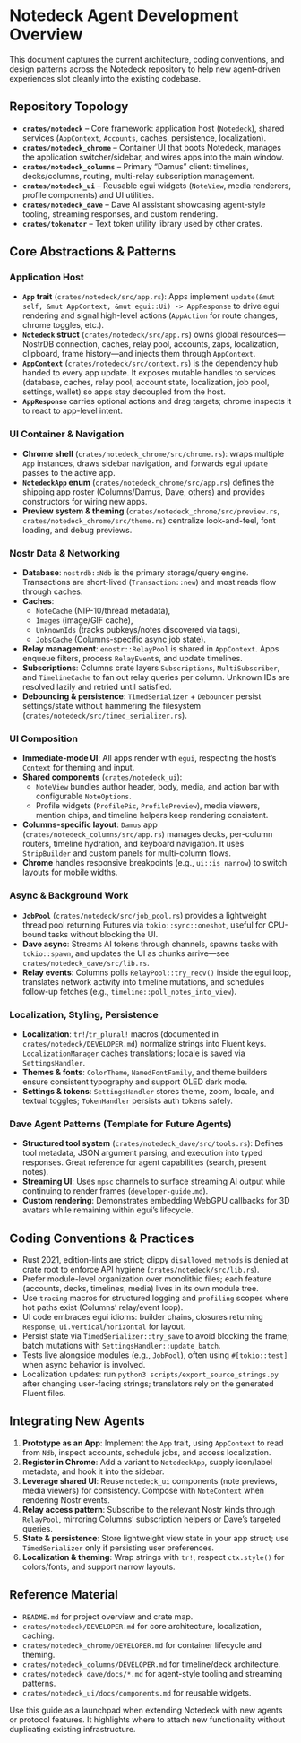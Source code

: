 # Notedeck Agent Development Overview

This document captures the current architecture, coding conventions, and design patterns across the Notedeck repository to help new agent-driven experiences slot cleanly into the existing codebase.

## Repository Topology

- **`crates/notedeck`** – Core framework: application host (`Notedeck`), shared services (`AppContext`, `Accounts`, caches, persistence, localization).
- **`crates/notedeck_chrome`** – Container UI that boots Notedeck, manages the application switcher/sidebar, and wires apps into the main window.
- **`crates/notedeck_columns`** – Primary “Damus” client: timelines, decks/columns, routing, multi-relay subscription management.
- **`crates/notedeck_ui`** – Reusable egui widgets (`NoteView`, media renderers, profile components) and UI utilities.
- **`crates/notedeck_dave`** – Dave AI assistant showcasing agent-style tooling, streaming responses, and custom rendering.
- **`crates/tokenator`** – Text token utility library used by other crates.

## Core Abstractions & Patterns

### Application Host

- **`App` trait** (`crates/notedeck/src/app.rs`): Apps implement `update(&mut self, &mut AppContext, &mut egui::Ui) -> AppResponse` to drive egui rendering and signal high-level actions (`AppAction` for route changes, chrome toggles, etc.).
- **`Notedeck` struct** (`crates/notedeck/src/app.rs`) owns global resources—NostrDB connection, caches, relay pool, accounts, zaps, localization, clipboard, frame history—and injects them through `AppContext`.
- **`AppContext`** (`crates/notedeck/src/context.rs`) is the dependency hub handed to every app update. It exposes mutable handles to services (database, caches, relay pool, account state, localization, job pool, settings, wallet) so apps stay decoupled from the host.
- **`AppResponse`** carries optional actions and drag targets; chrome inspects it to react to app-level intent.

### UI Container & Navigation

- **Chrome shell** (`crates/notedeck_chrome/src/chrome.rs`): wraps multiple `App` instances, draws sidebar navigation, and forwards egui `update` passes to the active app.
- **`NotedeckApp` enum** (`crates/notedeck_chrome/src/app.rs`) defines the shipping app roster (Columns/Damus, Dave, others) and provides constructors for wiring new apps.
- **Preview system & theming** (`crates/notedeck_chrome/src/preview.rs`, `crates/notedeck_chrome/src/theme.rs`) centralize look-and-feel, font loading, and debug previews.

### Nostr Data & Networking

- **Database**: `nostrdb::Ndb` is the primary storage/query engine. Transactions are short-lived (`Transaction::new`) and most reads flow through caches.
- **Caches**:
  - `NoteCache` (NIP-10/thread metadata),
  - `Images` (image/GIF cache),
  - `UnknownIds` (tracks pubkeys/notes discovered via tags),
  - `JobsCache` (Columns-specific async job state).
- **Relay management**: `enostr::RelayPool` is shared in `AppContext`. Apps enqueue filters, process `RelayEvent`s, and update timelines.
- **Subscriptions**: Columns crate layers `Subscriptions`, `MultiSubscriber`, and `TimelineCache` to fan out relay queries per column. Unknown IDs are resolved lazily and retried until satisfied.
- **Debouncing & persistence**: `TimedSerializer` + `Debouncer` persist settings/state without hammering the filesystem (`crates/notedeck/src/timed_serializer.rs`).

### UI Composition

- **Immediate-mode UI**: All apps render with `egui`, respecting the host’s `Context` for theming and input.
- **Shared components** (`crates/notedeck_ui`):
  - `NoteView` bundles author header, body, media, and action bar with configurable `NoteOptions`.
  - Profile widgets (`ProfilePic`, `ProfilePreview`), media viewers, mention chips, and timeline helpers keep rendering consistent.
- **Columns-specific layout**: `Damus` app (`crates/notedeck_columns/src/app.rs`) manages decks, per-column routers, timeline hydration, and keyboard navigation. It uses `StripBuilder` and custom panels for multi-column flows.
- **Chrome** handles responsive breakpoints (e.g., `ui::is_narrow`) to switch layouts for mobile widths.

### Async & Background Work

- **`JobPool`** (`crates/notedeck/src/job_pool.rs`) provides a lightweight thread pool returning Futures via `tokio::sync::oneshot`, useful for CPU-bound tasks without blocking the UI.
- **Dave async**: Streams AI tokens through channels, spawns tasks with `tokio::spawn`, and updates the UI as chunks arrive—see `crates/notedeck_dave/src/lib.rs`.
- **Relay events**: Columns polls `RelayPool::try_recv()` inside the egui loop, translates network activity into timeline mutations, and schedules follow-up fetches (e.g., `timeline::poll_notes_into_view`).

### Localization, Styling, Persistence

- **Localization**: `tr!`/`tr_plural!` macros (documented in `crates/notedeck/DEVELOPER.md`) normalize strings into Fluent keys. `LocalizationManager` caches translations; locale is saved via `SettingsHandler`.
- **Themes & fonts**: `ColorTheme`, `NamedFontFamily`, and theme builders ensure consistent typography and support OLED dark mode.
- **Settings & tokens**: `SettingsHandler` stores theme, zoom, locale, and textual toggles; `TokenHandler` persists auth tokens safely.

### Dave Agent Patterns (Template for Future Agents)

- **Structured tool system** (`crates/notedeck_dave/src/tools.rs`): Defines tool metadata, JSON argument parsing, and execution into typed responses. Great reference for agent capabilities (search, present notes).
- **Streaming UI**: Uses `mpsc` channels to surface streaming AI output while continuing to render frames (`developer-guide.md`).
- **Custom rendering**: Demonstrates embedding WebGPU callbacks for 3D avatars while remaining within egui’s lifecycle.

## Coding Conventions & Practices

- Rust 2021, edition-lints are strict; clippy `disallowed_methods` is denied at crate root to enforce API hygiene (`crates/notedeck/src/lib.rs`).
- Prefer module-level organization over monolithic files; each feature (accounts, decks, timelines, media) lives in its own module tree.
- Use `tracing` macros for structured logging and `profiling` scopes where hot paths exist (Columns’ relay/event loop).
- UI code embraces egui idioms: builder chains, closures returning `Response`, `ui.vertical`/`horizontal` for layout.
- Persist state via `TimedSerializer::try_save` to avoid blocking the frame; batch mutations with `SettingsHandler::update_batch`.
- Tests live alongside modules (e.g., `JobPool`), often using `#[tokio::test]` when async behavior is involved.
- Localization updates: run `python3 scripts/export_source_strings.py` after changing user-facing strings; translators rely on the generated Fluent files.

## Integrating New Agents

1. **Prototype as an App**: Implement the `App` trait, using `AppContext` to read from `Ndb`, inspect accounts, schedule jobs, and access localization.
2. **Register in Chrome**: Add a variant to `NotedeckApp`, supply icon/label metadata, and hook it into the sidebar.
3. **Leverage shared UI**: Reuse `notedeck_ui` components (note previews, media viewers) for consistency. Compose with `NoteContext` when rendering Nostr events.
4. **Relay access pattern**: Subscribe to the relevant Nostr kinds through `RelayPool`, mirroring Columns’ subscription helpers or Dave’s targeted queries.
5. **State & persistence**: Store lightweight view state in your app struct; use `TimedSerializer` only if persisting user preferences.
6. **Localization & theming**: Wrap strings with `tr!`, respect `ctx.style()` for colors/fonts, and support narrow layouts.

## Reference Material

- `README.md` for project overview and crate map.
- `crates/notedeck/DEVELOPER.md` for core architecture, localization, caching.
- `crates/notedeck_chrome/DEVELOPER.md` for container lifecycle and theming.
- `crates/notedeck_columns/DEVELOPER.md` for timeline/deck architecture.
- `crates/notedeck_dave/docs/*.md` for agent-style tooling and streaming patterns.
- `crates/notedeck_ui/docs/components.md` for reusable widgets.

Use this guide as a launchpad when extending Notedeck with new agents or protocol features. It highlights where to attach new functionality without duplicating existing infrastructure.
